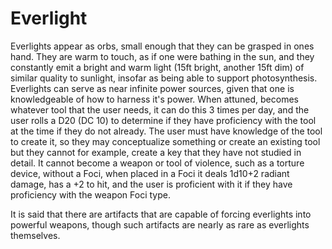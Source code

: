 # Everlight

Everlights appear as orbs, small enough that they can be grasped in ones hand. They are warm to touch, as if one were bathing in the sun, and they constantly emit a bright and warm light (15ft bright, another 15ft dim) of similar quality to sunlight, insofar as being able to support photosynthesis.
Everlights can serve as near infinite power sources, given that one is knowledgeable of how to harness it's power.
When attuned, becomes whatever tool that the user needs, it can do this 3 times per day, and the user rolls a D20 (DC 10) to determine if they have proficiency with the tool at the time if they do not already. The user must have knowledge of the tool to create it, so they may conceptualize something or create an existing tool but they cannot for example, create a key that they have not studied in detail. It cannot become a weapon or tool of violence, such as a torture device, without a Foci, when placed in a Foci it deals 1d10+2 radiant damage, has a +2 to hit, and the user is proficient with it if they have proficiency with the weapon Foci type.

It is said that there are artifacts that are capable of forcing everlights into powerful weapons, though such artifacts are nearly as rare as everlights themselves.